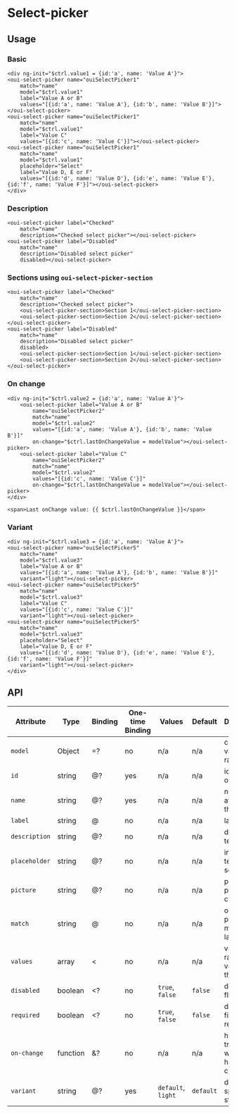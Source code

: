 # Select-picker

## Usage

### Basic

```html:preview
<div ng-init="$ctrl.value1 = {id:'a', name: 'Value A'}">
<oui-select-picker name="ouiSelectPicker1"
    match="name"
    model="$ctrl.value1"
    label="Value A or B"
    values="[{id:'a', name: 'Value A'}, {id:'b', name: 'Value B'}]"></oui-select-picker>
<oui-select-picker name="ouiSelectPicker1"
    match="name"
    model="$ctrl.value1"
    label="Value C"
    values="[{id:'c', name: 'Value C'}]"></oui-select-picker>
<oui-select-picker name="ouiSelectPicker1"
    match="name"
    model="$ctrl.value1"
    placeholder="Select"
    label="Value D, E or F"
    values="[{id:'d', name: 'Value D'}, {id:'e', name: 'Value E'}, {id:'f', name: 'Value F'}]"></oui-select-picker>
</div>
```

### Description

```html:preview
<oui-select-picker label="Checked"
    match="name"
    description="Checked select picker"></oui-select-picker>
<oui-select-picker label="Disabled"
    match="name"
    description="Disabled select picker"
    disabled></oui-select-picker>
```

### Sections using `oui-select-picker-section`

```html:preview
<oui-select-picker label="Checked"
    match="name"
    description="Checked select picker">
    <oui-select-picker-section>Section 1</oui-select-picker-section>
    <oui-select-picker-section>Section 2</oui-select-picker-section>
</oui-select-picker>
<oui-select-picker label="Disabled"
    match="name"
    description="Disabled select picker"
    disabled>
    <oui-select-picker-section>Section 1</oui-select-picker-section>
    <oui-select-picker-section>Section 2</oui-select-picker-section>
</oui-select-picker>
```

### On change

```html:preview
<div ng-init="$ctrl.value2 = {id:'a', name: 'Value A'}">
    <oui-select-picker label="Value A or B"
        name="ouiSelectPicker2"
        match="name"
        model="$ctrl.value2"
        values="[{id:'a', name: 'Value A'}, {id:'b', name: 'Value B'}]"
        on-change="$ctrl.lastOnChangeValue = modelValue"></oui-select-picker>
    <oui-select-picker label="Value C"
        name="ouiSelectPicker2"
        match="name"
        model="$ctrl.value2"
        values="[{id:'c', name: 'Value C'}]"
        on-change="$ctrl.lastOnChangeValue = modelValue"></oui-select-picker>
</div>

<span>Last onChange value: {{ $ctrl.lastOnChangeValue }}</span>
```

### Variant

```html:preview
<div ng-init="$ctrl.value3 = {id:'a', name: 'Value A'}">
<oui-select-picker name="ouiSelectPicker5"
    match="name"
    model="$ctrl.value3"
    label="Value A or B"
    values="[{id:'a', name: 'Value A'}, {id:'b', name: 'Value B'}]"
    variant="light"></oui-select-picker>
<oui-select-picker name="ouiSelectPicker5"
    match="name"
    model="$ctrl.value3"
    label="Value C"
    values="[{id:'c', name: 'Value C'}]"
    variant="light"></oui-select-picker>
<oui-select-picker name="ouiSelectPicker5"
    match="name"
    model="$ctrl.value3"
    placeholder="Select"
    label="Value D, E or F"
    values="[{id:'d', name: 'Value D'}, {id:'e', name: 'Value E'}, {id:'f', name: 'Value F'}]"
    variant="light"></oui-select-picker>
</div>
```

## API

| Attribute     | Type      | Binding   | One-time Binding  | Values            | Default   | Description
| ----          | ----      | ----      | ----              | ----              | ----      | ----
| `model`       | Object    | =?        | no                | n/a               | n/a       | current value of the radio
| `id`          | string    | @?        | yes               | n/a               | n/a       | id attribute of the radio
| `name`        | string    | @?        | yes               | n/a               | n/a       | name attribute of the radio
| `label`       | string    | @         | no                | n/a               | n/a       | label text
| `description` | string    | @?        | no                | n/a               | n/a       | description text
| `placeholder` | string    | @?        | no                | n/a               | n/a       | initial label text of the select
| `picture`     | string    | @?        | no                | n/a               | n/a       | picture path or icon class
| `match`       | string    | @         | no                | n/a               | n/a       | object property matched to label
| `values`      | array     | <         | no                | n/a               | n/a       | value of the radio or values of the select
| `disabled`    | boolean   | <?        | no                | `true`, `false`   | `false`   | disabled flag
| `required`    | boolean   | <?        | no                | `true`, `false`   | `false`   | define if the field is required
| `on-change`   | function  | &?        | no                | n/a               | n/a       | handler triggered when value has changed
| `variant`     | string    | @?        | yes               | `default`, `light`| `default` | define specific style
